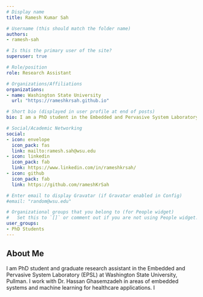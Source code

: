 ```yaml
---
# Display name
title: Ramesh Kumar Sah

# Username (this should match the folder name)
authors:
- ramesh-sah

# Is this the primary user of the site?
superuser: true

# Role/position
role: Research Assistant

# Organizations/Affiliations
organizations:
- name: Washington State University
  url: "https://rameshkrsah.github.io"

# Short bio (displayed in user profile at end of posts)
bio: I am a PhD student in the Embedded and Pervasive System Laboratory (EPSL) at Washington State University, Pullman.

# Social/Academic Networking
social:
- icon: envelope
  icon_pack: fas
  link: mailto:ramesh.sah@wsu.edu
- icon: linkedin
  icon_pack: fab
  link: https://www.linkedin.com/in/rameshkrsah/
- icon: github
  icon_pack: fab
  link: https://github.com/rameshKrSah

# Enter email to display Gravatar (if Gravatar enabled in Config)
#email: "random@wsu.edu"

# Organizational groups that you belong to (for People widget)
#   Set this to `[]` or comment out if you are not using People widget.
user_groups:
- PhD Students
---
```

## About Me
I am PhD student and graduate research assistant in the Embedded and Pervasive System Laboratory (EPSL) at Washington State University, Pullman. I work with Dr. Hassan Ghasemzadeh in areas of embedded systems and machine learning for healthcare applications. I
